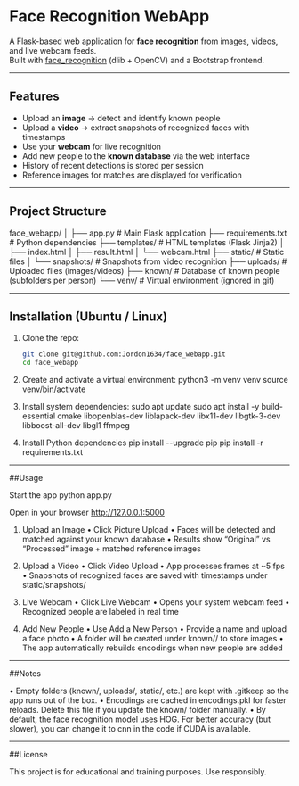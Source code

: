 # Face Recognition WebApp

A Flask-based web application for **face recognition** from images, videos, and live webcam feeds.  
Built with [face_recognition](https://github.com/ageitgey/face_recognition) (dlib + OpenCV) and a Bootstrap frontend.

---

## Features

- Upload an **image** → detect and identify known people  
- Upload a **video** → extract snapshots of recognized faces with timestamps  
- Use your **webcam** for live recognition  
- Add new people to the **known database** via the web interface  
- History of recent detections is stored per session  
- Reference images for matches are displayed for verification  

---

## Project Structure

face_webapp/
│
├── app.py                # Main Flask application
├── requirements.txt      # Python dependencies
├── templates/            # HTML templates (Flask Jinja2)
│   ├── index.html
│   ├── result.html
│   └── webcam.html
├── static/               # Static files
│   └── snapshots/        # Snapshots from video recognition
├── uploads/              # Uploaded files (images/videos)
├── known/                # Database of known people (subfolders per person)
└── venv/                 # Virtual environment (ignored in git)

---

## Installation (Ubuntu / Linux)

1. Clone the repo:
   ```bash
   git clone git@github.com:Jordon1634/face_webapp.git
   cd face_webapp

2. Create and activate a virtual environment:
python3 -m venv venv
source venv/bin/activate

3. Install system dependencies:
sudo apt update
sudo apt install -y build-essential cmake libopenblas-dev liblapack-dev libx11-dev libgtk-3-dev libboost-all-dev libgl1 ffmpeg

4. Install Python dependencies
pip install --upgrade pip
pip install -r requirements.txt

---

##Usage

Start the app
python app.py

Open in your browser
http://127.0.0.1:5000

1. Upload an Image
	•	Click Picture Upload
	•	Faces will be detected and matched against your known database
	•	Results show “Original” vs “Processed” image + matched reference images

2. Upload a Video
	•	Click Video Upload
	•	App processes frames at ~5 fps
	•	Snapshots of recognized faces are saved with timestamps under static/snapshots/

3. Live Webcam
	•	Click Live Webcam
	•	Opens your system webcam feed
	•	Recognized people are labeled in real time

4. Add New People
	•	Use Add a New Person
	•	Provide a name and upload a face photo
	•	A folder will be created under known/<PersonName>/ to store images
	•	The app automatically rebuilds encodings when new people are added

---

##Notes

•	Empty folders (known/, uploads/, static/, etc.) are kept with .gitkeep so the app runs out of the box.
	•	Encodings are cached in encodings.pkl for faster reloads. Delete this file if you update the known/ folder manually.
	•	By default, the face recognition model uses HOG. For better accuracy (but slower), you can change it to cnn in the code if CUDA is available.

---

##License

This project is for educational and training purposes.
Use responsibly.
